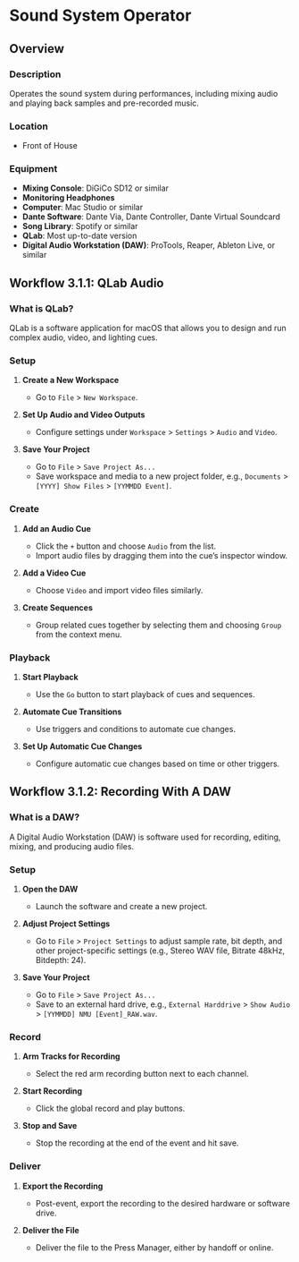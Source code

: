 # Sound System Operator

## Overview

### Description

Operates the sound system during performances, including mixing audio and playing back samples and pre-recorded music.

### Location

- Front of House

### Equipment

- **Mixing Console**: DiGiCo SD12 or similar
- **Monitoring Headphones**
- **Computer**: Mac Studio or similar
- **Dante Software**: Dante Via, Dante Controller, Dante Virtual Soundcard
- **Song Library**: Spotify or similar
- **QLab**: Most up-to-date version
- **Digital Audio Workstation (DAW)**: ProTools, Reaper, Ableton Live, or similar

## Workflow 3.1.1: QLab Audio

### What is QLab?

QLab is a software application for macOS that allows you to design and run complex audio, video, and lighting cues.

### Setup

1. **Create a New Workspace**
   - Go to `File` > `New Workspace`.

2. **Set Up Audio and Video Outputs**
   - Configure settings under `Workspace` > `Settings` > `Audio` and `Video`.

3. **Save Your Project**
   - Go to `File` > `Save Project As...`
   - Save workspace and media to a new project folder, e.g., `Documents` > `[YYYY] Show Files` > `[YYMMDD Event]`.

### Create

1. **Add an Audio Cue**
   - Click the `+` button and choose `Audio` from the list.
   - Import audio files by dragging them into the cue’s inspector window.

2. **Add a Video Cue**
   - Choose `Video` and import video files similarly.

3. **Create Sequences**
   - Group related cues together by selecting them and choosing `Group` from the context menu.

### Playback

1. **Start Playback**
   - Use the `Go` button to start playback of cues and sequences.

2. **Automate Cue Transitions**
   - Use triggers and conditions to automate cue changes.

3. **Set Up Automatic Cue Changes**
   - Configure automatic cue changes based on time or other triggers.

## Workflow 3.1.2: Recording With A DAW

### What is a DAW?

A Digital Audio Workstation (DAW) is software used for recording, editing, mixing, and producing audio files.

### Setup

1. **Open the DAW**
   - Launch the software and create a new project.

2. **Adjust Project Settings**
   - Go to `File` > `Project Settings` to adjust sample rate, bit depth, and other project-specific settings (e.g., Stereo WAV file, Bitrate 48kHz, Bitdepth: 24).

3. **Save Your Project**
   - Go to `File` > `Save Project As...`
   - Save to an external hard drive, e.g., `External Harddrive` > `Show Audio` > `[YYMMDD] NMU [Event]_RAW.wav`.

### Record

1. **Arm Tracks for Recording**
   - Select the red arm recording button next to each channel.

2. **Start Recording**
   - Click the global record and play buttons.

3. **Stop and Save**
   - Stop the recording at the end of the event and hit save.

### Deliver

1. **Export the Recording**
   - Post-event, export the recording to the desired hardware or software drive.

2. **Deliver the File**
   - Deliver the file to the Press Manager, either by handoff or online.

